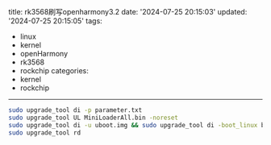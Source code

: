 title: rk3568刷写openharmony3.2
date: '2024-07-25 20:15:03'
updated: '2024-07-25 20:15:05'
tags:
  - linux
  - kernel
  - openHarmony
  - rk3568
  - rockchip
categories:
  - kernel
  - rockchip
---
```bash
sudo upgrade_tool di -p parameter.txt
sudo upgrade_tool UL MiniLoaderAll.bin -noreset
sudo upgrade_tool di -u uboot.img && sudo upgrade_tool di -boot_linux boot_linux.img&& sudo upgrade_tool di -system system.img && sudo upgrade_tool di -vendor vendor.img && sudo upgrade_tool di -userdata userdata.img && sudo upgrade_tool di -ramdisk ramdisk.img && sudo upgrade_tool di -resource resource.img && sudo upgrade_tool di -sys-prod sys_prod.img && sudo upgrade_tool di -chip-prod chip_prod.img
sudo upgrade_tool rd
```